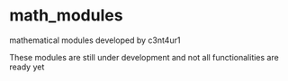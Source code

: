 # math_modules

mathematical modules developed by c3nt4ur1

These modules are still under development and not all functionalities are ready yet